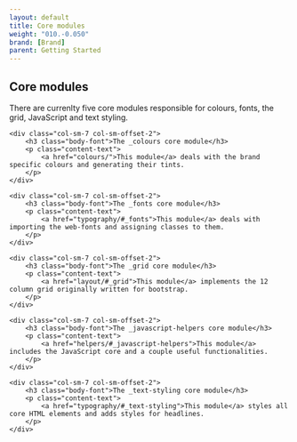 ```yaml
---
layout: default
title: Core modules
weight: "010.-0.050"
brand: [Brand]
parent: Getting Started
---
```


<div class="row">
	<div class="col-sm-10 col-sm-offset-1">
		<h2 class="body-font">Core modules</h2>
		<p class="lead">
			There are currenlty five core modules responsible for colours, fonts, the grid, JavaScript and text styling.
		</p>
	</div>

	<div class="col-sm-7 col-sm-offset-2">
		<h3 class="body-font">The _colours core module</h3>
		<p class="content-text">
			<a href="colours/">This module</a> deals with the brand specific colours and generating their tints.
		</p>
	</div>

	<div class="col-sm-7 col-sm-offset-2">
		<h3 class="body-font">The _fonts core module</h3>
		<p class="content-text">
			<a href="typography/#_fonts">This module</a> deals with importing the web-fonts and assigning classes to them.
		</p>
	</div>

	<div class="col-sm-7 col-sm-offset-2">
		<h3 class="body-font">The _grid core module</h3>
		<p class="content-text">
			<a href="layout/#_grid">This module</a> implements the 12 column grid originally written for bootstrap.
		</p>
	</div>

	<div class="col-sm-7 col-sm-offset-2">
		<h3 class="body-font">The _javascript-helpers core module</h3>
		<p class="content-text">
			<a href="helpers/#_javascript-helpers">This module</a> includes the JavaScript core and a couple useful functionalities.
		</p>
	</div>

	<div class="col-sm-7 col-sm-offset-2">
		<h3 class="body-font">The _text-styling core module</h3>
		<p class="content-text">
			<a href="typography/#_text-styling">This module</a> styles all core HTML elements and adds styles for headlines.
		</p>
	</div>

</div>
